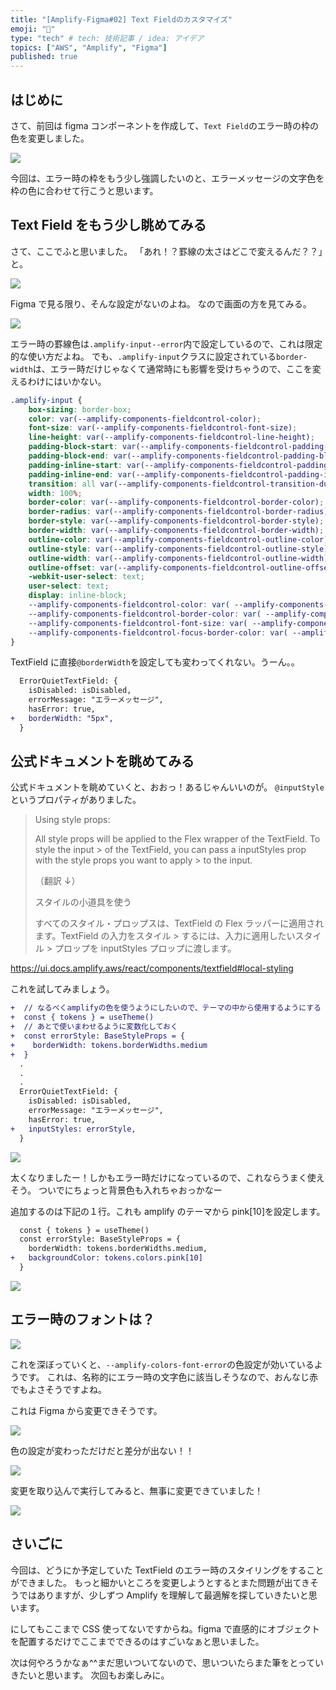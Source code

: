 ```yaml
---
title: "[Amplify-Figma#02] Text Fieldのカスタマイズ"
emoji: "🕌"
type: "tech" # tech: 技術記事 / idea: アイデア
topics: ["AWS", "Amplify", "Figma"]
published: true
---
```


## はじめに

さて、前回は figma コンポーネントを作成して、`Text Field`のエラー時の枠の色を変更しました。

![](/images/amplify-figma-study-05/2023-09-23-17-11-07.png)

今回は、エラー時の枠をもう少し強調したいのと、エラーメッセージの文字色を枠の色に合わせて行こうと思います。

## Text Field をもう少し眺めてみる

さて、ここでふと思いました。
「あれ！？罫線の太さはどこで変えるんだ？？」と。

![](/images/amplify-figma-study-05/2023-09-23-17-22-14.png)

Figma で見る限り、そんな設定がないのよね。
なので画面の方を見てみる。

![](/images/amplify-figma-study-05/2023-09-23-17-23-33.png)

エラー時の罫線色は`.amplify-input--error`内で設定しているので、これは限定的な使い方だよね。
でも、`.amplify-input`クラスに設定されている`border-width`は、エラー時だけじゃなくて通常時にも影響を受けちゃうので、ここを変えるわけにはいかない。

```styles.css
.amplify-input {
    box-sizing: border-box;
    color: var(--amplify-components-fieldcontrol-color);
    font-size: var(--amplify-components-fieldcontrol-font-size);
    line-height: var(--amplify-components-fieldcontrol-line-height);
    padding-block-start: var(--amplify-components-fieldcontrol-padding-block-start);
    padding-block-end: var(--amplify-components-fieldcontrol-padding-block-end);
    padding-inline-start: var(--amplify-components-fieldcontrol-padding-inline-start);
    padding-inline-end: var(--amplify-components-fieldcontrol-padding-inline-end);
    transition: all var(--amplify-components-fieldcontrol-transition-duration);
    width: 100%;
    border-color: var(--amplify-components-fieldcontrol-border-color);
    border-radius: var(--amplify-components-fieldcontrol-border-radius);
    border-style: var(--amplify-components-fieldcontrol-border-style);
    border-width: var(--amplify-components-fieldcontrol-border-width);
    outline-color: var(--amplify-components-fieldcontrol-outline-color);
    outline-style: var(--amplify-components-fieldcontrol-outline-style);
    outline-width: var(--amplify-components-fieldcontrol-outline-width);
    outline-offset: var(--amplify-components-fieldcontrol-outline-offset);
    -webkit-user-select: text;
    user-select: text;
    display: inline-block;
    --amplify-components-fieldcontrol-color: var( --amplify-components-input-color );
    --amplify-components-fieldcontrol-border-color: var( --amplify-components-input-border-color );
    --amplify-components-fieldcontrol-font-size: var( --amplify-components-input-font-size );
    --amplify-components-fieldcontrol-focus-border-color: var( --amplify-components-input-focus-border-color );
}
```

TextField に直接`@borderWidth`を設定しても変わってくれない。うーん。。

```diff
  ErrorQuietTextField: {
    isDisabled: isDisabled,
    errorMessage: "エラーメッセージ",
    hasError: true,
+   borderWidth: "5px",
  }
```

## 公式ドキュメントを眺めてみる

公式ドキュメントを眺めていくと、おおっ！あるじゃんいいのが。
`@inputStyle`というプロパティがありました。

> Using style props:
>
> All style props will be applied to the Flex wrapper of the TextField. To style the input > of the TextField, you can pass a inputStyles prop with the style props you want to apply > to the input.
>
> （翻訳 ↓）
>
> スタイルの小道具を使う
>
> すべてのスタイル・プロップスは、TextField の Flex ラッパーに適用されます。TextField の入力をスタイル > するには、入力に適用したいスタイル > プロップを inputStyles プロップに渡します。

https://ui.docs.amplify.aws/react/components/textfield#local-styling

これを試してみましょう。

```diff
+  // なるべくamplifyの色を使うようにしたいので、テーマの中から使用するようにする
+  const { tokens } = useTheme()
+  // あとで使いまわせるように変数化しておく
+  const errorStyle: BaseStyleProps = {
+    borderWidth: tokens.borderWidths.medium
+  }
  .
  .
  .
  ErrorQuietTextField: {
    isDisabled: isDisabled,
    errorMessage: "エラーメッセージ",
    hasError: true,
+   inputStyles: errorStyle,
  }
```

![](/images/amplify-figma-study-05/2023-09-23-18-05-01.png)

太くなりましたー！しかもエラー時だけになっているので、これならうまく使えそう。
ついでにちょっと背景色も入れちゃおっかなー

追加するのは下記の１行。これも amplify のテーマから pink[10]を設定します。

```diff
  const { tokens } = useTheme()
  const errorStyle: BaseStyleProps = {
    borderWidth: tokens.borderWidths.medium,
+   backgroundColor: tokens.colors.pink[10]
  }
```

![](/images/amplify-figma-study-05/2023-09-23-18-07-27.png)

## エラー時のフォントは？

![](/images/amplify-figma-study-05/2023-09-23-18-11-52.png)

これを深ぼっていくと、`--amplify-colors-font-error`の色設定が効いているようです。
これは、名称的にエラー時の文字色に該当しそうなので、おんなじ赤でもよさそうですよね。

これは Figma から変更できそうです。

![](/images/amplify-figma-study-05/2023-09-23-18-14-15.png)

色の設定が変わっただけだと差分が出ない！！

![](/images/amplify-figma-study-05/2023-09-23-18-16-57.png)

変更を取り込んで実行してみると、無事に変更できていました！

![](/images/amplify-figma-study-05/2023-09-23-18-21-06.png)

## さいごに

今回は、どうにか予定していた TextField のエラー時のスタイリングをすることができました。
もっと細かいところを変更しようとするとまた問題が出てきそうではありますが、少しずつ Amplify を理解して最適解を探していきたいと思います。

にしてもここまで CSS 使ってないですからね。figma で直感的にオブジェクトを配置するだけでここまでできるのはすごいなぁと思いました。

次は何やろうかなぁ^^まだ思いついてないので、思いついたらまた筆をとっていきたいと思います。
次回もお楽しみに。
